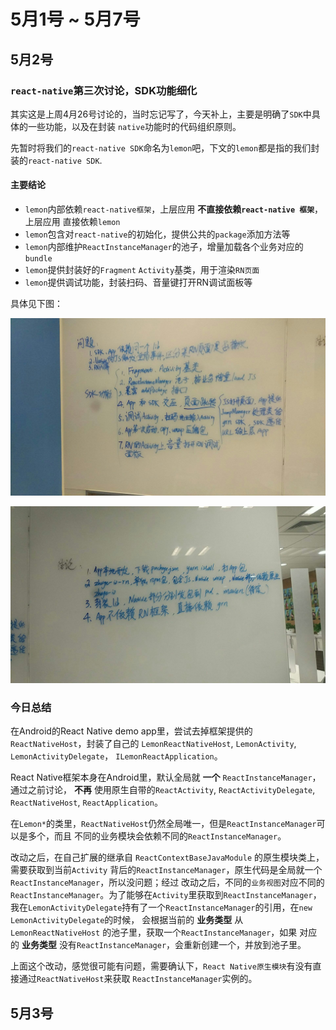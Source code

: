 
# 5月1号 ~ 5月7号


## 5月2号

### `react-native`第三次讨论，SDK功能细化

其实这是上周4月26号讨论的，当时忘记写了，今天补上，主要是明确了`SDK`中具体的一些功能，以及在封装
`native`功能时的代码组织原则。

先暂时将我们的`react-native SDK`命名为`lemon`吧，下文的`lemon`都是指的我们封装的`react-native SDK`.

#### 主要结论

* `lemon`内部依赖`react-native框架`，上层应用 **不直接依赖`react-native 框架`**，上层应用
直接依赖`lemon`
* `lemon`包含对`react-native`的初始化，提供公共的`package`添加方法等
* `lemon`内部维护`ReactInstanceManager`的池子，增量加载各个业务对应的`bundle`
* `lemon`提供封装好的`Fragment` `Activity`基类，用于渲染`RN页面`
* `lemon`提供调试功能，封装扫码、音量键打开RN调试面板等

具体见下图：

![sdk-功能细分](./assets/20170426/rn-sdk-1.jpg)

![应用层的组织划分](./assets/20170426/rn-sdk-2.jpg)


### 今日总结

在Android的React Native demo app里，尝试去掉框架提供的 `ReactNativeHost`，封装了自己的 `LemonReactNativeHost`,
`LemonActivity`, `LemonActivityDelegate`， `ILemonReactApplication`。

React Native框架本身在Android里，默认全局就 **一个** `ReactInstanceManager`，通过之前讨论，
**不再** 使用原生自带的`ReactActivity`, `ReactActivityDelegate`, `ReactNativeHost`, `ReactApplication`。

在`Lemon*`的类里，`ReactNativeHost`仍然全局唯一，但是`ReactInstanceManager`可以是多个，而且
不同的业务模块会依赖不同的`ReactInstanceManager`。

改动之后，在自己扩展的继承自 `ReactContextBaseJavaModule` 的原生模块类上，需要获取到当前`Activity`
背后的`ReactInstanceManager`，原生代码是全局就一个`ReactInstanceManager`，所以没问题；经过
改动之后，不同的`业务视图`对应不同的`ReactInstanceManager`。为了能够在`Activity`里获取到`ReactInstanceManager`，
我在`LemonActivityDelegate`持有了一个`ReactInstanceManager`的引用，在`new LemonActivityDelegate`的时候，
会根据当前的 **业务类型** 从 `LemonReactNativeHost` 的池子里，获取一个`ReactInstanceManager`，如果
对应的 **业务类型** 没有`ReactInstanceManager`，会重新创建一个，并放到池子里。

上面这个改动，感觉很可能有问题，需要确认下，`React Native原生模块`有没有直接通过`ReactNativeHost`来获取
`ReactInstanceManager`实例的。


## 5月3号
